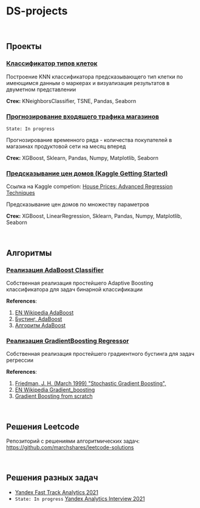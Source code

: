 # DS-projects

<br>

## Проекты

### [Классификатор типов клеток](notebooks/projects/bg_ml_task/Классификатор%20типов%20клеток.ipynb)

Построение KNN классификатора предсказывающего тип клетки по имеющимся данным о маркерах 
и визуализация результатов в двуметном представлении

**Стек:** KNeighborsClassifier, TSNE, Pandas, Seaborn

### [Прогнозирование входящего трафика магазинов](notebooks/projects/shop_traffic/Прогнозирование%20входящего%20трафика%20магазинов.ipynb)

`State: In progress`

Прогнозирование временного ряда - количества покупателей в магазинах продуктовой сети на месяц вперед
 
**Стек:** XGBoost, Sklearn, Pandas, Numpy, Matplotlib, Seaborn
 
### [Предсказывание цен домов (Kaggle Getting Started)](https://github.com/marchshares/kaggle-house-prices)

Ссылка на Kaggle competion: [House Prices: Advanced Regression Techniques](https://www.kaggle.com/c/house-prices-advanced-regression-techniques)

Предсказывание цен домов по множеству параметров
 
**Стек:** XGBoost, LinearRegression, Sklearn, Pandas, Numpy, Matplotlib, Seaborn

<br>

 ## Алгоритмы
 
### [Реализация AdaBoost Classifier](notebooks/ml_algorithms/ada-boost-impl.ipynb)
 
Собственная реализация простейшего Adaptive Boosting классификатора для задач бинарной классификации
  
**References**:
1. [EN Wikipedia AdaBoost](https://en.wikipedia.org/wiki/AdaBoost)
2. [Бустинг, AdaBoost](https://neerc.ifmo.ru/wiki/index.php?title=%D0%91%D1%83%D1%81%D1%82%D0%B8%D0%BD%D0%B3,_AdaBoost)
3. [Алгоритм AdaBoost](http://www.machinelearning.ru/wiki/index.php?title=AdaBoost)
 
### [Реализация GradientBoosting Regressor](notebooks/ml_algorithms/gradient-boosting-impl.ipynb)

Собственная реализация простейшего градиентного бустинга для задач регрессии
  
**References**:
1. [Friedman, J. H. (March 1999) "Stochastic Gradient Boosting", ](https://jerryfriedman.su.domains/ftp/stobst.pdf)
2. [EN Wikipedia Gradient_boosting](https://en.wikipedia.org/wiki/Gradient_boosting)
3. [Gradient Boosting from scratch](https://blog.mlreview.com/gradient-boosting-from-scratch-1e317ae4587d)

<br>

## Решения Leetcode
Репозиторий с решениями алгоритмических задач: https://github.com/marchshares/leetcode-solutions

<br>

 ## Решения разных задач
- [Yandex Fast Track Analytics 2021](notebooks/tasks/Yandex%20Fast%20Track%20Analytics%202021.ipynb)
- `State: In progress` [Yandex Analytics Interview 2021](notebooks/tasks/Анализ%20логов%20продуктового%20магазина.ipynb)
 
